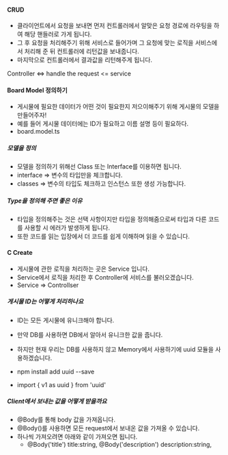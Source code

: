 #### CRUD

- 클라이언트에서 요청을 보내면 먼저 컨트롤러에서 알맞은 요청 경로에 라우팅을 하여 해당 핸들러로 가게 됩니다.
- 그 후 요청을 처리해주기 위해 서비스로 들어가며 그 요청에 맞는 로직을 서비스에서 처리해 준 뒤 컨트롤러에 리턴값을 보내줍니다.
- 마지막으로 컨트롤러에서 결과값을 리턴해주게 됩니다.

Controller <=> handle the request <= service

#### Board Model 정의하기

- 게시물에 필요한 데이터가 어떤 것이 필요한지 저으이해주기 위해 게시물의 모델을 만들어주자!
- 예를 들어 게시물 데이터에는 ID가 필요하고 이름 설명 등이 필요하다.
- board.model.ts

##### 모델을 정의

- 모델을 정의하기 위해선 Class 또는 Interface를 이용하면 됩니다.
- interface => 변수의 타입만을 체크합니다.
- classes => 변수의 타입도 체크하고 인스턴스 또한 생성 가능합니다.

##### Type을 정의해 주면 좋은 이유

- 타입을 정의해주는 것은 선택 사항이지만 타입을 정의해줌으로써 타입과 다른 코드를 사용할 시 에러가 발생하게 됩니다.
- 또한 코드를 읽는 입장에서 더 코드를 쉽게 이해하며 읽을 수 있습니다.

#### C Create

- 게시물에 관한 로직을 처리하는 곳은 Service 입니다.
- Service에서 로직을 처리한 후 Controller에 서비스를 불러오겠습니다.
- Service => Controllser

##### 게시물 ID는 어떻게 처리하나요

- ID는 모든 게시물에 유니크해야 합니다.
- 만약 DB를 사용하면 DB에서 알아서 유니크한 값을 줍니다.
- 하지만 현재 우리는 DB를 사용하지 않고 Memory에서 사용하기에 uuid 모듈을 사용하겠습니다.

- npm install add uuid --save
- import { v1 as uuid } from 'uuid'

##### Client에서 보내는 값을 어떻게 받을까요

- @Body를 통해 body 값을 가져옵니다.
- @Body()를 사용하면 모든 request에서 보내온 값을 가져올 수 있습니다.
- 하나씩 가져오려면 아래와 같이 가져오면 됩니다.
  - @Body('title') title:string, @Body('description') description:string,
